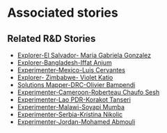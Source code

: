 # Associated stories

<!-- !!DO NOT REMOVE!! start autogenerated hyperlinks -->
## Related R&D Stories
- [Explorer\-El Salvador\- Maria Gabriela Gonzalez](/stories/?doc=Explorers_SLV)
- [Explorer\-Bangladesh\-Iffat Anjum](/stories/?doc=Explorers_BGD)
- [Experimenter-Mexico-Luis Cervantes](/stories/?doc=Experimenters_MEX)
- [Explorer\- Zimbabwe\- Violet Katio](/stories/?doc=Explorers_ZWE)
- [Solutions Mapper-DRC-Olivier Bampendi](/stories/?doc=SolutionMappers_COD)
- [Experimenter-Cameroon-Roberteau Chaufo Sesh](/stories/?doc=Experimenters_CMR)
- [Experimenter-Lao PDR-Korakot Tanseri](/stories/?doc=Experimenters_LAO)
- [Experimenter-Malawi-Soyapi Mumba](/stories/?doc=Experimenters_MWI)
- [Experimenter-Serbia-Kristina Nikolic](/stories/?doc=Experimenters_SRB)
- [Experimenter-Jordan-Mohamed Abmouli](/stories/?doc=Experimenters_JOR)
<!-- !!DO NOT REMOVE!! end autogenerated hyperlinks -->
